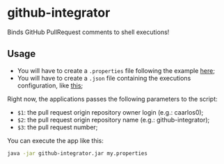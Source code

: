 # github-integrator

Binds GitHub PullRequest comments to shell executions!

## Usage

- You will have to create a `.properties` file following the example [here][props];
- You will have to create a `.json` file containing the executions configuration,
like [this][executions];

Right now, the applications passes the following parameters to the script:

- `$1`: the pull request origin repository owner login (e.g.: caarlos0);
- `$2`: the pull request origin repository name (e.g.: github-integrator);
- `$3`: the pull request number;


You can execute the app like this:

```sh
java -jar github-integrator.jar my.properties
```

[props]: /caarlos0/github-integrator/blob/master/src/test/resources/test.properties
[executions]: /caarlos0/github-integrator/blob/master/src/test/resources/test.executions.json
